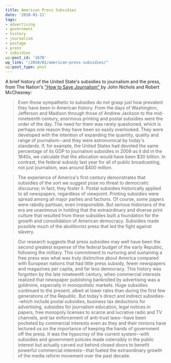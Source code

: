 ```yaml
---
title: American Press Subsidies
date: '2010-01-11'
tags:
- advertising
- government
- history
- journalism
- postage
- press
- subsidies
wp:post_id: '1678'
wp_link: "/2010/01/american-press-subsidies/"
wp:post_type: post
---
```


A brief history of the United State's subsidies to journalism and the press, from The Nation's ["How to Save Journalism" ](http://www.thenation.com/doc/20100125/nichols_mcchesney/single) by John Nichols and Robert McChesney:

> Even those sympathetic to subsidies do not grasp just how prevalent they have been in American history. From the days of Washington, Jefferson and Madison through those of Andrew Jackson to the mid-nineteenth century, enormous printing and postal subsidies were the order of the day. The need for them was rarely questioned, which is perhaps one reason they have been so easily overlooked. They were developed with the intention of expanding the quantity, quality and range of journalism--and they were astronomical by today's standards. If, for example, the United States had devoted the same percentage of its GDP to journalism subsidies in 2009 as it did in the 1840s, we calculate that the allocation would have been $30 billion. In contrast, the federal subsidy last year for all of public broadcasting, not just journalism, was around $400 million.

>

> The experience of America's first century demonstrates that subsidies of the sort we suggest pose no threat to democratic discourse; in fact, they foster it. Postal subsidies historically applied to all newspapers, regardless of viewpoint. Printing subsidies were spread among all major parties and factions. Of course, some papers were rabidly partisan, even irresponsible. But serious historians of the era are unanimous in holding that the extraordinary and diverse print culture that resulted from these subsidies built a foundation for the growth and consolidation of American democracy. Subsidies made possible much of the abolitionist press that led the fight against slavery.

>

> Our research suggests that press subsidies may well have been the second greatest expense of the federal budget of the early Republic, following the military. This commitment to nurturing and sustaining a free press was what was truly distinctive about America compared with European nations that had little press subsidy, fewer newspapers and magazines per capita, and far less democracy. This history was forgotten by the late nineteenth century, when commercial interests realized that newspaper publishing bankrolled by advertising was a goldmine, especially in monopolistic markets. Huge subsidies continued to the present, albeit at lower rates than during the first few generations of the Republic. But today's direct and indirect subsidies--which include postal subsidies, business tax deductions for advertising, subsidies for journalism education, legal notices in papers, free monopoly licenses to scarce and lucrative radio and TV channels, and lax enforcement of anti-trust laws--have been pocketed by commercial interests even as they and their minions have lectured us on the importance of keeping the hands of government off the press. It was the hypocrisy of the current system--with subsidies and government policies made ostensibly in the public interest but actually carved out behind closed doors to benefit powerful commercial interests--that fueled the extraordinary growth of the media reform movement over the past decade.
